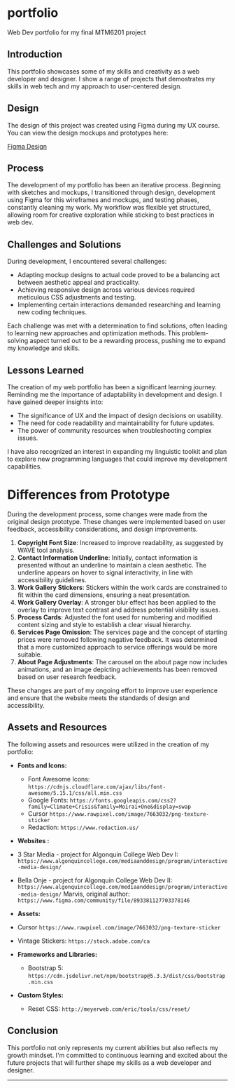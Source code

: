 # portfolio
Web Dev portfolio for my final MTM6201 project

## Introduction
This portfolio showcases some of my skills and creativity as a web developer and designer. I show a range of projects that demostrates my skills in web tech and my approach to user-centered design.

## Design

The design of this project was created using Figma during my UX course. You can view the design mockups and prototypes here:

[Figma Design](https://www.figma.com/file/tS65Ot3HYTCFMPGAYM3geR/trevino_regina_prototype?type=design&node-id=0%3A1&mode=design&t=k2TF8Vi6myfJZtWY-1)


## Process
The development of my portfolio has been an iterative process. Beginning with sketches and mockups, I transitioned through design, development using  Figma for this wireframes and mockups, and testing phases, constantly cleaning my work. My workflow was flexible yet structured, allowing room for creative exploration while sticking to best practices in web dev.

## Challenges and Solutions
During development, I encountered several challenges:
- Adapting mockup designs to actual code proved to be a balancing act between aesthetic appeal and practicality.
- Achieving responsive design across various devices required meticulous CSS adjustments and testing.
- Implementing certain interactions demanded researching and learning new coding techniques.

Each challenge was met with a determination to find solutions, often leading to learning new approaches and optimization methods. This problem-solving aspect turned out to be a rewarding process, pushing me to expand my knowledge and skills.

## Lessons Learned
The creation of my web portfolio has been a significant learning journey. Reminding me the importance of adaptability in development and design. I have gained deeper insights into:

- The significance of UX and the impact of design decisions on usability.
- The need for code readability and maintainability for future updates.
- The power of community resources when troubleshooting complex issues.

I have also recognized an interest in expanding my linguistic toolkit and plan to explore new programming languages that could improve my development capabilities.

# Differences from Prototype

During the development process, some changes were made from the original design prototype. These changes were implemented based on user feedback, accessibility considerations, and design improvements.

1. **Copyright Font Size**: Increased to improve readability, as suggested by WAVE tool analysis.
2. **Contact Information Underline**: Initially, contact information is presented without an underline to maintain a clean aesthetic. The underline appears on hover to signal interactivity, in line with accessibility guidelines.
3. **Work Gallery Stickers**: Stickers within the work cards are constrained to fit within the card dimensions, ensuring a neat presentation.
4. **Work Gallery Overlay**: A stronger blur effect has been applied to the overlay to improve text contrast and address potential visibility issues.
5. **Process Cards**: Adjusted the font used for numbering and modified content sizing and style to establish a clear visual hierarchy.
6. **Services Page Omission**: The services page and the concept of starting prices were removed following negative feedback. It was determined that a more customized approach to service offerings would be more suitable.
7. **About Page Adjustments**: The carousel on the about page now includes animations, and an image depicting achievements has been removed based on user research feedback.

These changes are part of my ongoing effort to improve user experience and ensure that the website meets the standards of design and accessibility.

## Assets and Resources
The following assets and resources were utilized in the creation of my portfolio:

- **Fonts and Icons:**
  - Font Awesome Icons: `https://cdnjs.cloudflare.com/ajax/libs/font-awesome/5.15.1/css/all.min.css`
  - Google Fonts: `https://fonts.googleapis.com/css2?family=Climate+Crisis&family=Moirai+One&display=swap`
  - Cursor `https://www.rawpixel.com/image/7663032/png-texture-sticker`
  - Redaction: `https://www.redaction.us/`

- **Websites :**
- 3 Star Media - project for Algonquin College Web Dev I: `https://www.algonquincollege.com/mediaanddesign/program/interactive-media-design/` 

- Bella Onje - project for Algonquin College Web Dev II: `https://www.algonquincollege.com/mediaanddesign/program/interactive-media-design/` Marvis, original author: `https://www.figma.com/community/file/893381127703378146`


- **Assets:**
- Cursor `https://www.rawpixel.com/image/7663032/png-texture-sticker`
- Vintage Stickers: `https://stock.adobe.com/ca`

- **Frameworks and Libraries:**
  - Bootstrap 5: `https://cdn.jsdelivr.net/npm/bootstrap@5.3.3/dist/css/bootstrap.min.css`

- **Custom Styles:**
  - Reset CSS: `http://meyerweb.com/eric/tools/css/reset/`

## Conclusion
This portfolio not only represents my current abilities but also reflects my growth mindset. I'm committed to continuous learning and excited about the future projects that will further shape my skills as a web developer and designer.

---
